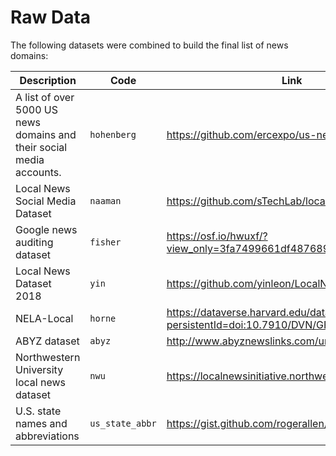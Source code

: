 # Raw Data

The following datasets were combined to build the final list of news domains:

| Description | Code | Link |
| --- | --- | --- |
| A list of over 5000 US news domains and their social media accounts. | `hohenberg` | https://github.com/ercexpo/us-news-domains |
| Local News Social Media Dataset | `naaman` | https://github.com/sTechLab/local-news-dataset |
| Google news auditing dataset | `fisher` | https://osf.io/hwuxf/?view_only=3fa7499661df487689031e11b8ea20b4 |
| Local News Dataset 2018 | `yin` | https://github.com/yinleon/LocalNewsDataset |
| NELA-Local | `horne` | https://dataverse.harvard.edu/dataset.xhtml?persistentId=doi:10.7910/DVN/GFE66K |
| ABYZ dataset | `abyz` | http://www.abyznewslinks.com/unite.htm |
| Northwestern University local news dataset | `nwu` | https://localnewsinitiative.northwestern.edu |
| U.S. state names and abbreviations | `us_state_abbr` | https://gist.github.com/rogerallen/1583593 |
